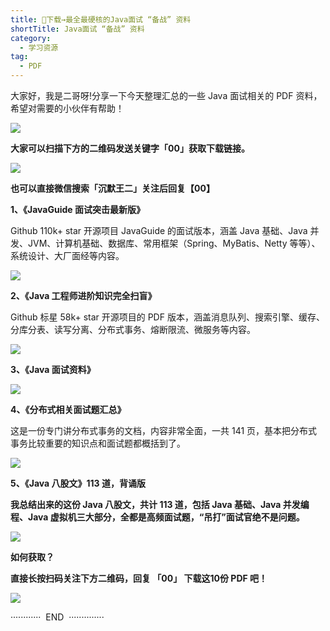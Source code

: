 ```yaml
---
title: 👏下载→最全最硬核的Java面试 “备战” 资料
shortTitle: Java面试 “备战” 资料
category:
  - 学习资源
tag:
  - PDF
---
```


大家好，我是二哥呀!分享一下今天整理汇总的一些 Java 面试相关的 PDF 资料，希望对需要的小伙伴有帮助！

![](http://cdn.tobebetterjavaer.com/tobebetterjavaer/images/nice-article/weixin-bagwpdf-b411f6ba-0ac3-427f-b409-eade6fc8c98f.jpg)

**大家可以扫描下方的二维码发送关键字「**00**」获取下载链接。**

![](http://cdn.tobebetterjavaer.com/tobebetterjavaer/images/nice-article/weixin-bagwpdf-923def51-e371-4376-922e-ca1cead7cafa.jpg)

**也可以直接微信搜索「沉默王二」关注后回复【00】**

**1、《JavaGuide 面试突击最新版》**  

Github 110k+ star 开源项目 JavaGuide 的面试版本，涵盖 Java 基础、Java 并发、JVM、计算机基础、数据库、常用框架（Spring、MyBatis、Netty 等等）、系统设计、大厂面经等内容。

![](http://cdn.tobebetterjavaer.com/tobebetterjavaer/images/nice-article/weixin-bagwpdf-f8b37afc-e992-4178-a4f4-0180c260cbf6.jpg)

**2、《Java 工程师进阶知识完全扫盲》**  

Github 标星 58k+ star 开源项目的 PDF 版本，涵盖消息队列、搜索引擎、缓存、分库分表、读写分离、分布式事务、熔断限流、微服务等内容。

![](http://cdn.tobebetterjavaer.com/tobebetterjavaer/images/nice-article/weixin-bagwpdf-56268b0c-ab69-4b3d-84f8-b87e5c0a3eb3.jpg)

**3、《Java 面试资料》**

![](http://cdn.tobebetterjavaer.com/tobebetterjavaer/images/nice-article/weixin-bagwpdf-993c9095-0d9f-467b-81cc-d5593c9c913b.jpg)

**4、《分布式相关面试题汇总》**

这是一份专门讲分布式事务的文档，内容非常全面，一共 141 页，基本把分布式事务比较重要的知识点和面试题都概括到了。

![](http://cdn.tobebetterjavaer.com/tobebetterjavaer/images/nice-article/weixin-bagwpdf-f146da20-7a6e-47d1-9127-c695c4d90ade.jpg)

****5、《Java 八股文》113 道，背诵版****

****我总结出来的这份 Java 八股文，共计 113 道，包括 Java 基础、Java 并发编程、Java 虚拟机三大部分，全都是高频面试题，“吊打”面试官绝不是问题。****

![](http://cdn.tobebetterjavaer.com/tobebetterjavaer/images/nice-article/weixin-bagwpdf-3a052917-d818-4da8-9d85-f225e19b6afa.jpg)

**如何获取？**

**直接长按扫码关注下方二维码，回复 「**00**」 下载这10份 PDF 吧！**

![](http://cdn.tobebetterjavaer.com/tobebetterjavaer/images/nice-article/weixin-bagwpdf-e13a4daa-3758-4aac-9871-7627c16b6843.jpg)

  

············  END  ··············